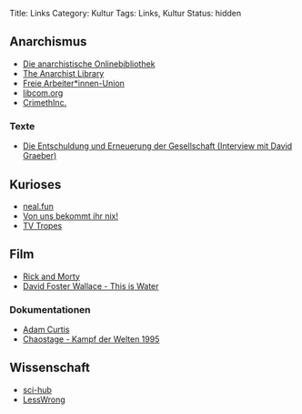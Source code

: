 Title: Links
Category: Kultur
Tags: Links, Kultur
Status: hidden

## Anarchismus
- [Die anarchistische Onlinebibliothek](https://anarchistischebibliothek.org)
- [The Anarchist Library](https://theanarchistlibrary.org)
- [Freie Arbeiter\*innen-Union](https://www.fau.org)
- [libcom.org](https://libcom.org/notes/about)
- [CrimethInc.](https://crimethinc.com)

### Texte
- [Die Entschuldung und Erneuerung der Gesellschaft (Interview mit David Graeber)](https://www.deutschlandfunk.de/oekonomie-des-gluecklichen-lebens-3-3-die-entschuldung-und.1184.de.html?dram:article_id=251361)

## Kurioses
- [neal.fun](https://neal.fun/)
- [Von uns bekommt ihr nix!](https://vonunsbekommtihrnix.noblogs.org/)
- [TV Tropes](https://tvtropes.org/)

## Film 
- [Rick and Morty](https://www.adultswim.com/streams/rick-and-morty)
- [David Foster Wallace - This is Water](https://www.youtube.com/watch?v=eC7xzavzEKY)

### Dokumentationen
- [Adam Curtis](https://thoughtmaybe.com/by/adam-curtis/)
- [Chaostage - Kampf der Welten 1995](https://www.youtube.com/watch?v=4NmwaYWnYuQ)

## Wissenschaft
- [sci-hub](https://www.sci-hub.se/)
- [LessWrong](https://www.lesswrong.com/)
